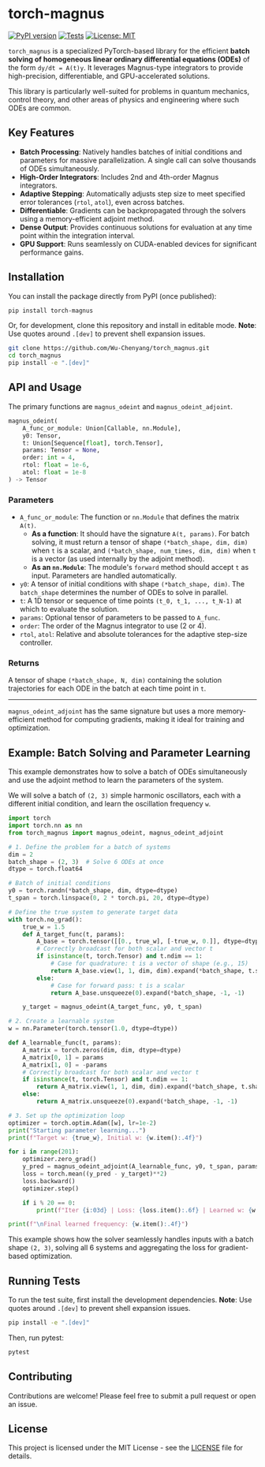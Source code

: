 # torch-magnus

[![PyPI version](https://badge.fury.io/py/torch-magnus.svg)](https://badge.fury.io/py/torch-magnus)
[![Tests](https://github.com/Wu-Chenyang/torch-magnus/actions/workflows/ci.yml/badge.svg)](https://github.com/Wu-Chenyang/torch-magnus/actions/workflows/ci.yml)
[![License: MIT](https://img.shields.io/badge/License-MIT-yellow.svg)](https://opensource.org/licenses/MIT)

`torch_magnus` is a specialized PyTorch-based library for the efficient **batch solving of homogeneous linear ordinary differential equations (ODEs)** of the form `dy/dt = A(t)y`. It leverages Magnus-type integrators to provide high-precision, differentiable, and GPU-accelerated solutions.

This library is particularly well-suited for problems in quantum mechanics, control theory, and other areas of physics and engineering where such ODEs are common.

## Key Features

- **Batch Processing**: Natively handles batches of initial conditions and parameters for massive parallelization. A single call can solve thousands of ODEs simultaneously.
- **High-Order Integrators**: Includes 2nd and 4th-order Magnus integrators.
- **Adaptive Stepping**: Automatically adjusts step size to meet specified error tolerances (`rtol`, `atol`), even across batches.
- **Differentiable**: Gradients can be backpropagated through the solvers using a memory-efficient adjoint method.
- **Dense Output**: Provides continuous solutions for evaluation at any time point within the integration interval.
- **GPU Support**: Runs seamlessly on CUDA-enabled devices for significant performance gains.

## Installation

You can install the package directly from PyPI (once published):

```bash
pip install torch-magnus
```

Or, for development, clone this repository and install in editable mode. **Note**: Use quotes around `.[dev]` to prevent shell expansion issues.

```bash
git clone https://github.com/Wu-Chenyang/torch_magnus.git
cd torch_magnus
pip install -e ".[dev]"
```

## API and Usage

The primary functions are `magnus_odeint` and `magnus_odeint_adjoint`.

```python
magnus_odeint(
    A_func_or_module: Union[Callable, nn.Module], 
    y0: Tensor, 
    t: Union[Sequence[float], torch.Tensor],
    params: Tensor = None,
    order: int = 4, 
    rtol: float = 1e-6, 
    atol: float = 1e-8
) -> Tensor
```

### Parameters

- `A_func_or_module`: The function or `nn.Module` that defines the matrix `A(t)`.
  - **As a function**: It should have the signature `A(t, params)`. For batch solving, it must return a tensor of shape `(*batch_shape, dim, dim)` when `t` is a scalar, and `(*batch_shape, num_times, dim, dim)` when `t` is a vector (as used internally by the adjoint method).
  - **As an `nn.Module`**: The module's `forward` method should accept `t` as input. Parameters are handled automatically.
- `y0`: A tensor of initial conditions with shape `(*batch_shape, dim)`. The `batch_shape` determines the number of ODEs to solve in parallel.
- `t`: A 1D tensor or sequence of time points `(t_0, t_1, ..., t_N-1)` at which to evaluate the solution.
- `params`: Optional tensor of parameters to be passed to `A_func`.
- `order`: The order of the Magnus integrator to use (2 or 4).
- `rtol`, `atol`: Relative and absolute tolerances for the adaptive step-size controller.

### Returns

A tensor of shape `(*batch_shape, N, dim)` containing the solution trajectories for each ODE in the batch at each time point in `t`.

---

`magnus_odeint_adjoint` has the same signature but uses a more memory-efficient method for computing gradients, making it ideal for training and optimization.

## Example: Batch Solving and Parameter Learning

This example demonstrates how to solve a batch of ODEs simultaneously and use the adjoint method to learn the parameters of the system.

We will solve a batch of `(2, 3)` simple harmonic oscillators, each with a different initial condition, and learn the oscillation frequency `w`.

```python
import torch
import torch.nn as nn
from torch_magnus import magnus_odeint, magnus_odeint_adjoint

# 1. Define the problem for a batch of systems
dim = 2
batch_shape = (2, 3)  # Solve 6 ODEs at once
dtype = torch.float64

# Batch of initial conditions
y0 = torch.randn(*batch_shape, dim, dtype=dtype)
t_span = torch.linspace(0, 2 * torch.pi, 20, dtype=dtype)

# Define the true system to generate target data
with torch.no_grad():
    true_w = 1.5
    def A_target_func(t, params):
        A_base = torch.tensor([[0., true_w], [-true_w, 0.]], dtype=dtype)
        # Correctly broadcast for both scalar and vector t
        if isinstance(t, torch.Tensor) and t.ndim == 1:
            # Case for quadrature: t is a vector of shape (e.g., 15)
            return A_base.view(1, 1, dim, dim).expand(*batch_shape, t.shape[0], -1, -1)
        else:
            # Case for forward pass: t is a scalar
            return A_base.unsqueeze(0).expand(*batch_shape, -1, -1)

    y_target = magnus_odeint(A_target_func, y0, t_span)

# 2. Create a learnable system
w = nn.Parameter(torch.tensor(1.0, dtype=dtype))

def A_learnable_func(t, params):
    A_matrix = torch.zeros(dim, dim, dtype=dtype)
    A_matrix[0, 1] = params
    A_matrix[1, 0] = -params
    # Correctly broadcast for both scalar and vector t
    if isinstance(t, torch.Tensor) and t.ndim == 1:
        return A_matrix.view(1, 1, dim, dim).expand(*batch_shape, t.shape[0], -1, -1)
    else:
        return A_matrix.unsqueeze(0).expand(*batch_shape, -1, -1)

# 3. Set up the optimization loop
optimizer = torch.optim.Adam([w], lr=1e-2)
print("Starting parameter learning...")
print(f"Target w: {true_w}, Initial w: {w.item():.4f}")

for i in range(201):
    optimizer.zero_grad()
    y_pred = magnus_odeint_adjoint(A_learnable_func, y0, t_span, params=w)
    loss = torch.mean((y_pred - y_target)**2)
    loss.backward()
    optimizer.step()

    if i % 20 == 0:
        print(f"Iter {i:03d} | Loss: {loss.item():.6f} | Learned w: {w.item():.4f}")

print(f"\nFinal learned frequency: {w.item():.4f}")
```

This example shows how the solver seamlessly handles inputs with a batch shape `(2, 3)`, solving all 6 systems and aggregating the loss for gradient-based optimization.

## Running Tests

To run the test suite, first install the development dependencies. **Note**: Use quotes around `.[dev]` to prevent shell expansion issues.

```bash
pip install -e ".[dev]"
```

Then, run pytest:

```bash
pytest
```

## Contributing

Contributions are welcome! Please feel free to submit a pull request or open an issue.

## License

This project is licensed under the MIT License - see the [LICENSE](LICENSE) file for details.
